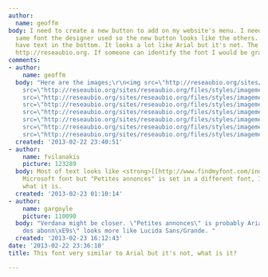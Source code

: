 ```yaml
---
author:
  name: geoffm
body: I need to create a new button to add on my website's menu. I need to use the
  same font the designer used so the new button looks like the others.  The menu buttons
  have text in the bottom. It looks a lot like Arial but it's not. The website is
  http://reseaubio.org. If someone can identify the font I would be grateful.
comments:
- author:
    name: geoffm
  body: "Here are the images;\r\n<img src=\"http://reseaubio.org/sites/reseaubio.org/files/styles/imagemenu/public/imagemenu/accueil-hover_0.png\"><img
    src=\"http://reseaubio.org/sites/reseaubio.org/files/styles/imagemenu/public/imagemenu/profil-hover.png\"><img
    src=\"http://reseaubio.org/sites/reseaubio.org/files/styles/imagemenu/public/imagemenu/forum-hover.png\"><img
    src=\"http://reseaubio.org/sites/reseaubio.org/files/styles/imagemenu/public/imagemenu/annonces-hover.png\"><img
    src=\"http://reseaubio.org/sites/reseaubio.org/files/styles/imagemenu/public/imagemenu/membres-hover.png\"><img
    src=\"http://reseaubio.org/sites/reseaubio.org/files/styles/imagemenu/public/imagemenu/reglements-hover.png\"><img
    src=\"http://reseaubio.org/sites/reseaubio.org/files/styles/imagemenu/public/imagemenu/a-propos-hover_1.png\"><img
    src=\"http://reseaubio.org/sites/reseaubio.org/files/styles/imagemenu/public/imagemenu/admin-hover.gif\">"
  created: '2013-02-22 23:40:51'
- author:
    name: fvilanakis
    picture: 123289
  body: Most of text looks like <strong>[[http://www.findmyfont.com/index.php/fonts/font-preview?fset=MS-Windows-Fonts&ffam=Tahoma%20-%20Regular&fid=af804b139c6231aea424986173f56d3e&fsize=48&text=Accueil%20Profil%20Forum%20Reglements%20Administration&wrap=2|Tahoma]]</strong>
    Microsoft font but "Petites annonces" is set in a different font, I don't know
    what it is.
  created: '2013-02-23 01:10:14'
- author:
    name: gargoyle
    picture: 110090
  body: "Verdana might be closer. \"Petites annonces\" is probably Arial, and \"Liste
    des abonn\xE9s\" looks more like Lucida Sans/Grande. "
  created: '2013-02-23 16:12:43'
date: '2013-02-22 23:36:10'
title: This font very similar to Arial but it's not, what is it?

---
```

